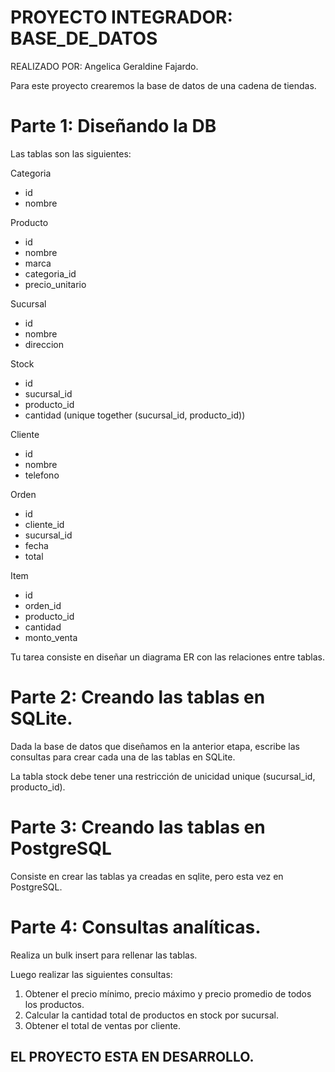 # PROYECTO INTEGRADOR: BASE_DE_DATOS

REALIZADO POR: Angelica Geraldine Fajardo.

Para este proyecto crearemos la base de datos de una cadena de tiendas.

# Parte 1: Diseñando la DB

Las tablas son las siguientes:

Categoria
* id
* nombre

Producto
* id
* nombre
* marca
* categoria_id
* precio_unitario

Sucursal
* id
* nombre
* direccion

Stock
* id
* sucursal_id
* producto_id
* cantidad
(unique together (sucursal_id, producto_id))

Cliente
* id
* nombre
* telefono

Orden
* id
* cliente_id
* sucursal_id
* fecha
* total

Item
* id
* orden_id
* producto_id
* cantidad
* monto_venta

Tu tarea consiste en diseñar un diagrama ER con las relaciones entre tablas.


# Parte 2:  Creando las tablas en SQLite.

Dada la base de datos que diseñamos en la anterior etapa, escribe las consultas para crear cada una de las tablas en 
SQLite.

La tabla stock debe tener una restricción de unicidad unique (sucursal_id, producto_id).


# Parte 3: Creando las tablas en PostgreSQL

Consiste en crear las tablas ya creadas en sqlite, pero esta vez en PostgreSQL.

# Parte 4: Consultas analíticas.

Realiza un bulk insert para rellenar las tablas.

Luego realizar las siguientes consultas:

1. Obtener el precio mínimo, precio máximo y precio promedio de todos los productos.
2. Calcular la cantidad total de productos en stock por sucursal.
3. Obtener el total de ventas por cliente.

## EL PROYECTO ESTA EN DESARROLLO.
